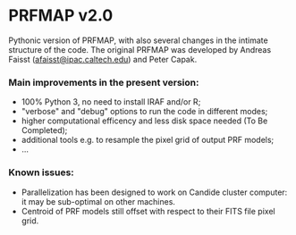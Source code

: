 # PRFMAP v2.0
Pythonic version of PRFMAP, with also several changes in the intimate structure of the code. 
The original PRFMAP was developed by Andreas Faisst (afaisst@ipac.caltech.edu) and Peter Capak. 

### Main improvements in the present version:
 - 100% Python 3, no need to install IRAF and/or R;
 - "verbose" and "debug" options to run the code in different modes;
 - higher computational efficency and less disk space needed (To Be Completed);
 - additional tools e.g. to resample the pixel grid of output PRF models;
 - ...

### Known issues:
 - Parallelization has been designed to work on Candide cluster computer: it may be sub-optimal on other machines. 
 - Centroid of PRF models still offset with respect to their FITS file pixel grid.  
